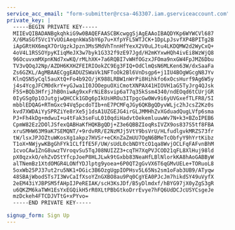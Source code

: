 ```yaml
---
service_acc_email: "form-submitter@rcsa-463307.iam.gserviceaccount.com"
private_key: |
  -----BEGIN PRIVATE KEY-----
  MIIEvQIBADANBgkqhkiG9w0BAQEFAASCBKcwggSjAgEAAoIBAQDYKp6WYWCVl687
  X/6MaSGf5Vc1YvUOiAeqnkWa5bY6p7u+XfpYFL5WTJCK+1DpLpJsvfXP4BPITg2B
  iApGRtHX6mqX7OrUgzkJpzn3MsSMdVhTnnHfYexX2V0uLJtu4LKDQMW2d2WyCxQ+
  4oV4L1RSSOYpyKIiqMeJX3w7byk1G332f9zE97Jgd/H2mKYxwHQh4ivEi8WzWjQ8
  96OcuvxmMXpnKNd7xwKQ/rMLhXK+7a6RQBI7vWHfOGzxJFOma9nxGW4FpJMZ6Dbu
  TV3vQOqJ2Np/AZDH6KXHZFEIRIOokZC9Eg3FIQ+OdClmQsN6MLKen63W/dxSaaFa
  Zs6GZKL/AgMBAAECggEADUZSWaVk1NFToOk2Bl6VnDsgp6+j1IU4BOgWGcgN8JYv
  KlnQSN5yCql5auXtQ+Fo4b92O/jK988LRBW1nWrPi8Hihkfo6xOcsHurf9Ag6W5y
  j4s4YcgJFCM0dkrY+yGJwa1I0JOOepuOXiCmotXNPAX41HIOVH1aG5TyJrg4QJsk
  F5S+BQb3HfrjJhB0niwAg9xxFrNiE8svip6aT7q35kSsm4340/ndEOqd6tCUrjGR
  0IyGSgOp1OJutgjwQHCCk1GDg6pIkUsHROu3ITpgcGw0Wv9i6yUVGxefTLFR8/5I
  mbblEDQAG+RTmGxc94Vq5pcdoTIb+nE7PCMFqJGy6QKBgQDyvWLjc2hJcsZ2Kz0s
  kvd7XWDAiYySPRZiYe8rXe5j1dsA1UZGEJG4irGLJMMHhZvXGduadQugLVfp6sma
  PJ+Fh4kDg+mdwuI+u4tFak3seFuL010qdiHadvtOekemluuwWv7N+k3+BZoIPEB6
  CpmW82Ez2DOlJSfexQABHaKfHQKBgQDj+Z3e6QBBZIoqRsIVZX9os837S5tf8FBA
  xruSMHW63M9aK7SEMQNT/+9rdvRR/E2NzMJj5VtY9bsVrU/HLfudlgvkMRZS73fr
  tW/lsxJPJOZtuWKosXg1akpz7HVSr+eCKnZaZmUU7OgN6BMeTcObfyY9hYrtKibz
  T1oX+NWjywKBgGhFYk1CLfIfE5F/UW/sUdL0cbNDYtcO1qa8WvjOCLFqFAFvnBhM
  1cvoCAw1ZnG8uwzTVroqvSu5TqJ08NUIZZ3+cqTH7XqPVJCOD21qFL8XlHuj98ld
  pX0qzxkO/ehZvDStYfcpJoeP8HLJLwk9tGxbb83NeaHfLBlNlorkKA8hAoGABByW
  alTNemBz1XtdOMGR4LONfYDJlptg9yoea+6P0QT2gGvVX6T6qGMvUELe+TORuoL8
  5oxWb25PJ37ut2ru5NK1+DGic3B6OzgUgpIOPHsv5L65Ns2sm1oFab3UB9/ATyqw
  48SBAjWbodSTs7I3WvCaIfXsoYZnGXBO8au9Pq0CgYEA0PJcJm7hikdSY49uVyfX
  2eEM43iYJBPSM5fAHpIJPeREIAK/scH3KsJDf/B5yDlmdxf/hBYG97jX0yZgS3gR
  u6QKZM6kaTWH1EsYxEGQikH5rR0XLtPBbGtkoDrrEvye7hFQ6UdDCJcUSYCsgeJe
  mzDckeh4FTCDJVTtG+xPYvo=
  -----END PRIVATE KEY-----

signup_form: Sign Up
---
```

